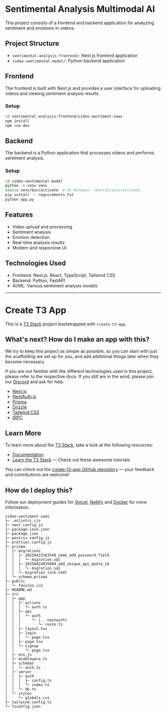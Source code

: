 # Sentimental Analysis Multimodal AI

This project consists of a frontend and backend application for analyzing sentiment and emotions in videos.

## Project Structure

- `sentimental-analysis-frontend/`: Next.js frontend application
- `video-sentimental-model/`: Python backend application

## Frontend

The frontend is built with Next.js and provides a user interface for uploading videos and viewing sentiment analysis results.

### Setup

```bash
cd sentimental-analysis-frontend/video-sentiment-saas
npm install
npm run dev
```

## Backend

The backend is a Python application that processes videos and performs sentiment analysis.

### Setup

```bash
cd video-sentimental-model
python -m venv venv
source venv/bin/activate  # On Windows: venv\Scripts\activate
pip install -r requirements.txt
python app.py
```

## Features

- Video upload and processing
- Sentiment analysis
- Emotion detection
- Real-time analysis results
- Modern and responsive UI

## Technologies Used

- Frontend: Next.js, React, TypeScript, Tailwind CSS
- Backend: Python, FastAPI
- AI/ML: Various sentiment analysis models

---

# Create T3 App

This is a [T3 Stack](https://create.t3.gg/) project bootstrapped with `create-t3-app`.

## What's next? How do I make an app with this?

We try to keep this project as simple as possible, so you can start with just the scaffolding we set up for you, and add additional things later when they become necessary.

If you are not familiar with the different technologies used in this project, please refer to the respective docs. If you still are in the wind, please join our [Discord](https://t3.gg/discord) and ask for help.

- [Next.js](https://nextjs.org)
- [NextAuth.js](https://next-auth.js.org)
- [Prisma](https://prisma.io)
- [Drizzle](https://orm.drizzle.team)
- [Tailwind CSS](https://tailwindcss.com)
- [tRPC](https://trpc.io)

## Learn More

To learn more about the [T3 Stack](https://create.t3.gg/), take a look at the following resources:

- [Documentation](https://create.t3.gg/)
- [Learn the T3 Stack](https://create.t3.gg/en/faq#what-learning-resources-are-currently-available) — Check out these awesome tutorials

You can check out the [create-t3-app GitHub repository](https://github.com/t3-oss/create-t3-app) — your feedback and contributions are welcome!

## How do I deploy this?

Follow our deployment guides for [Vercel](https://create.t3.gg/en/deployment/vercel), [Netlify](https://create.t3.gg/en/deployment/netlify) and [Docker](https://create.t3.gg/en/deployment/docker) for more information.

```
video-sentiment-saas
├─ .eslintrc.cjs
├─ next.config.js
├─ package-lock.json
├─ package.json
├─ postcss.config.js
├─ prettier.config.js
├─ prisma
│  ├─ migrations
│  │  ├─ 20250423183548_name_add_password_field
│  │  │  └─ migration.sql
│  │  ├─ 20250424035604_add_unique_api_quota_id
│  │  │  └─ migration.sql
│  │  └─ migration_lock.toml
│  └─ schema.prisma
├─ public
│  └─ favicon.ico
├─ README.md
├─ src
│  ├─ app
│  │  ├─ actions
│  │  │  └─ auth.ts
│  │  ├─ api
│  │  │  └─ auth
│  │  │     └─ [...nextauth]
│  │  │        └─ route.ts
│  │  ├─ layout.tsx
│  │  ├─ login
│  │  │  └─ page.tsx
│  │  ├─ page.tsx
│  │  └─ signup
│  │     └─ page.tsx
│  ├─ env.js
│  ├─ middleware.ts
│  ├─ schemas
│  │  └─ auth.ts
│  ├─ server
│  │  ├─ auth
│  │  │  ├─ config.ts
│  │  │  └─ index.ts
│  │  └─ db.ts
│  └─ styles
│     └─ globals.css
├─ tailwind.config.ts
└─ tsconfig.json

```
